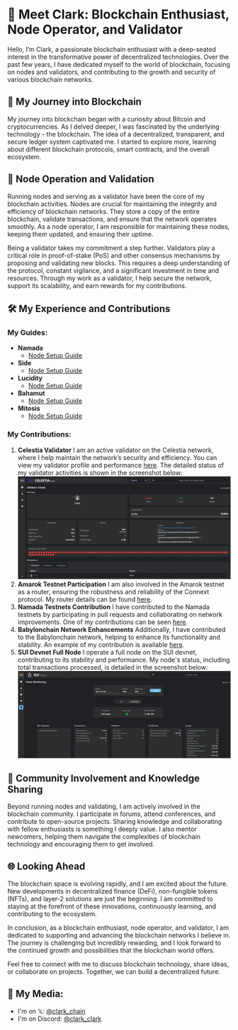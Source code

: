 # 🚀 Meet Clark: Blockchain Enthusiast, Node Operator, and Validator

Hello, I’m Clark, a passionate blockchain enthusiast with a deep-seated interest in the transformative power of decentralized technologies. Over the past few years, I have dedicated myself to the world of blockchain, focusing on nodes and validators, and contributing to the growth and security of various blockchain networks.

## 🌟 My Journey into Blockchain

My journey into blockchain began with a curiosity about Bitcoin and cryptocurrencies. As I delved deeper, I was fascinated by the underlying technology - the blockchain. The idea of a decentralized, transparent, and secure ledger system captivated me. I started to explore more, learning about different blockchain protocols, smart contracts, and the overall ecosystem.

## 🔧 Node Operation and Validation

Running nodes and serving as a validator have been the core of my blockchain activities. Nodes are crucial for maintaining the integrity and efficiency of blockchain networks. They store a copy of the entire blockchain, validate transactions, and ensure that the network operates smoothly. As a node operator, I am responsible for maintaining these nodes, keeping them updated, and ensuring their uptime.

Being a validator takes my commitment a step further. Validators play a critical role in proof-of-stake (PoS) and other consensus mechanisms by proposing and validating new blocks. This requires a deep understanding of the protocol, constant vigilance, and a significant investment in time and resources. Through my work as a validator, I help secure the network, support its scalability, and earn rewards for my contributions.

## 🛠️ My Experience and Contributions

### My Guides:

- **Namada**
    - [Node Setup Guide](https://github.com/clark-clark/my-guides/blob/main/namada-guide.md)
- **Side**
    - [Node Setup Guide](https://github.com/clark-clark/my-guides/blob/main/side-guide.md)
- **Lucidity**
    - [Node Setup Guide](https://github.com/clark-clark/my-guides/blob/main/Lucidity.md)
- **Bahamut**
    - [Node Setup Guide](https://github.com/clark-clark/my-guides/blob/main/Bahamut.md)
- **Mitosis**
    - [Node Setup Guide](https://github.com/clark-clark/my-guides/blob/main/Mitosis.md)

### My Contributions:

1. **Celestia Validator**
I am an active validator on the Celestia network, where I help maintain the network’s security and efficiency. You can view my validator profile and performance [here](https://celestia.explorers.guru/validator/celestiavaloper1c0s62hyj07s678mfdnqfnm00ca9kk5ag9frrt0). The detailed status of my validator activities is shown in the screenshot below:
![celestia image](https://raw.githubusercontent.com/clark-clark/clark-clark/main/celestia-clark.png)
3. **Amarok Testnet Participation**
I am also involved in the Amarok testnet as a router, ensuring the robustness and reliability of the Connext protocol. My router details can be found [here](https://testnet.amarok.connextscan.io/router/0x1c9c0B571cC444f694A7B03Dd9dD08F8c39b794C).
4. **Namada Testnets Contribution**
I have contributed to the Namada testnets by participating in pull requests and collaborating on network improvements. One of my contributions can be seen [here](https://github.com/anoma/namada-testnets/pull/2973).
5. **Babylonchain Network Enhancements**
Additionally, I have contributed to the Babylonchain network, helping to enhance its functionality and stability. An example of my contribution is available [here](https://github.com/babylonchain/networks/pull/335).
6. **SUI Devnet Full Node**
I operate a full node on the SUI devnet, contributing to its stability and performance. My node's status, including total transactions processed, is detailed in the screenshot below:
![sui image](https://raw.githubusercontent.com/clark-clark/clark-clark/main/sui-clark.png)


## 🤝 Community Involvement and Knowledge Sharing

Beyond running nodes and validating, I am actively involved in the blockchain community. I participate in forums, attend conferences, and contribute to open-source projects. Sharing knowledge and collaborating with fellow enthusiasts is something I deeply value. I also mentor newcomers, helping them navigate the complexities of blockchain technology and encouraging them to get involved.

## 🌐 Looking Ahead

The blockchain space is evolving rapidly, and I am excited about the future. New developments in decentralized finance (DeFi), non-fungible tokens (NFTs), and layer-2 solutions are just the beginning. I am committed to staying at the forefront of these innovations, continuously learning, and contributing to the ecosystem.

In conclusion, as a blockchain enthusiast, node operator, and validator, I am dedicated to supporting and advancing the blockchain networks I believe in. The journey is challenging but incredibly rewarding, and I look forward to the continued growth and possibilities that the blockchain world offers.

Feel free to connect with me to discuss blockchain technology, share ideas, or collaborate on projects. Together, we can build a decentralized future.

## 📢 My Media:
- I'm on 𝕏: [@clark_chain](https://x.com/clark_chain)
- I'm on Discord: [@clark_clark](https://discord.com/users/960326487481913364)
